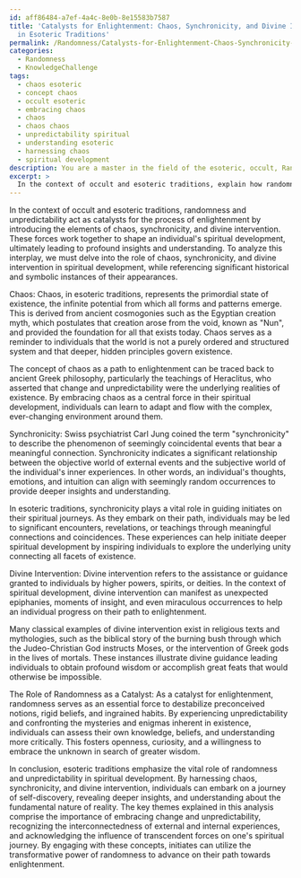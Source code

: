 ```yaml
---
id: aff86484-a7ef-4a4c-8e0b-8e15583b7587
title: 'Catalysts for Enlightenment: Chaos, Synchronicity, and Divine Intervention
  in Esoteric Traditions'
permalink: /Randomness/Catalysts-for-Enlightenment-Chaos-Synchronicity-and-Divine-Intervention-in-Esoteric-Traditions/
categories:
  - Randomness
  - KnowledgeChallenge
tags:
  - chaos esoteric
  - concept chaos
  - occult esoteric
  - embracing chaos
  - chaos
  - chaos chaos
  - unpredictability spiritual
  - understanding esoteric
  - harnessing chaos
  - spiritual development
description: You are a master in the field of the esoteric, occult, Randomness and Education. You are a writer of tests, challenges, books and deep knowledge on Randomness for initiates and students to gain deep insights and understanding from. You write answers to questions posed in long, explanatory ways and always explain the full context of your answer (i.e., related concepts, formulas, examples, or history), as well as the step-by-step thinking process you take to answer the challenges. Be rigorous and thorough, and summarize the key themes, ideas, and conclusions at the end.
excerpt: > 
  In the context of occult and esoteric traditions, explain how randomness and unpredictability act as a catalyst for the process of enlightenment, by analyzing the role of chaos, synchronicity, and divine intervention in spiritual development, while referencing significant historical and symbolic instances of their appearances.
---
```

In the context of occult and esoteric traditions, randomness and unpredictability act as catalysts for the process of enlightenment by introducing the elements of chaos, synchronicity, and divine intervention. These forces work together to shape an individual's spiritual development, ultimately leading to profound insights and understanding. To analyze this interplay, we must delve into the role of chaos, synchronicity, and divine intervention in spiritual development, while referencing significant historical and symbolic instances of their appearances.

Chaos:
Chaos, in esoteric traditions, represents the primordial state of existence, the infinite potential from which all forms and patterns emerge. This is derived from ancient cosmogonies such as the Egyptian creation myth, which postulates that creation arose from the void, known as "Nun", and provided the foundation for all that exists today. Chaos serves as a reminder to individuals that the world is not a purely ordered and structured system and that deeper, hidden principles govern existence.

The concept of chaos as a path to enlightenment can be traced back to ancient Greek philosophy, particularly the teachings of Heraclitus, who asserted that change and unpredictability were the underlying realities of existence. By embracing chaos as a central force in their spiritual development, individuals can learn to adapt and flow with the complex, ever-changing environment around them.

Synchronicity:
Swiss psychiatrist Carl Jung coined the term "synchronicity" to describe the phenomenon of seemingly coincidental events that bear a meaningful connection. Synchronicity indicates a significant relationship between the objective world of external events and the subjective world of the individual's inner experiences. In other words, an individual's thoughts, emotions, and intuition can align with seemingly random occurrences to provide deeper insights and understanding.

In esoteric traditions, synchronicity plays a vital role in guiding initiates on their spiritual journeys. As they embark on their path, individuals may be led to significant encounters, revelations, or teachings through meaningful connections and coincidences. These experiences can help initiate deeper spiritual development by inspiring individuals to explore the underlying unity connecting all facets of existence.

Divine Intervention:
Divine intervention refers to the assistance or guidance granted to individuals by higher powers, spirits, or deities. In the context of spiritual development, divine intervention can manifest as unexpected epiphanies, moments of insight, and even miraculous occurrences to help an individual progress on their path to enlightenment.

Many classical examples of divine intervention exist in religious texts and mythologies, such as the biblical story of the burning bush through which the Judeo-Christian God instructs Moses, or the intervention of Greek gods in the lives of mortals. These instances illustrate divine guidance leading individuals to obtain profound wisdom or accomplish great feats that would otherwise be impossible.

The Role of Randomness as a Catalyst:
As a catalyst for enlightenment, randomness serves as an essential force to destabilize preconceived notions, rigid beliefs, and ingrained habits. By experiencing unpredictability and confronting the mysteries and enigmas inherent in existence, individuals can assess their own knowledge, beliefs, and understanding more critically. This fosters openness, curiosity, and a willingness to embrace the unknown in search of greater wisdom.

In conclusion, esoteric traditions emphasize the vital role of randomness and unpredictability in spiritual development. By harnessing chaos, synchronicity, and divine intervention, individuals can embark on a journey of self-discovery, revealing deeper insights, and understanding about the fundamental nature of reality. The key themes explained in this analysis comprise the importance of embracing change and unpredictability, recognizing the interconnectedness of external and internal experiences, and acknowledging the influence of transcendent forces on one's spiritual journey. By engaging with these concepts, initiates can utilize the transformative power of randomness to advance on their path towards enlightenment.
